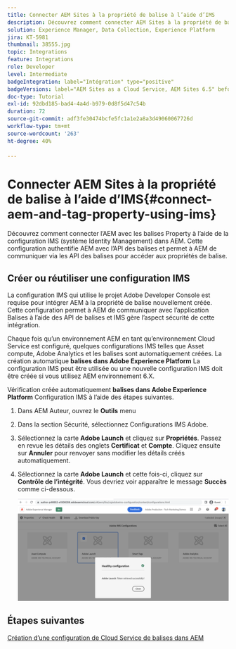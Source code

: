 ```yaml
---
title: Connecter AEM Sites à la propriété de balise à l’aide d’IMS
description: Découvrez comment connecter AEM Sites à la propriété de balise à l’aide de la configuration IMS dans AEM.
solution: Experience Manager, Data Collection, Experience Platform
jira: KT-5981
thumbnail: 38555.jpg
topic: Integrations
feature: Integrations
role: Developer
level: Intermediate
badgeIntegration: label="Intégration" type="positive"
badgeVersions: label="AEM Sites as a Cloud Service, AEM Sites 6.5" before-title="false"
doc-type: Tutorial
exl-id: 92dbd185-bad4-4a4d-b979-0d8f5d47c54b
duration: 72
source-git-commit: adf3fe30474bcfe5fc1a1e2a8a3d49060067726d
workflow-type: tm+mt
source-wordcount: '263'
ht-degree: 40%

---
```


# Connecter AEM Sites à la propriété de balise à l’aide d’IMS{#connect-aem-and-tag-property-using-ims}

Découvrez comment connecter l’AEM avec les balises Property à l’aide de la configuration IMS (système Identity Management) dans AEM. Cette configuration authentifie AEM avec l’API des balises et permet à AEM de communiquer via les API des balises pour accéder aux propriétés de balise.

## Créer ou réutiliser une configuration IMS

La configuration IMS qui utilise le projet Adobe Developer Console est requise pour intégrer AEM à la propriété de balise nouvellement créée. Cette configuration permet à AEM de communiquer avec l’application Balises à l’aide des API de balises et IMS gère l’aspect sécurité de cette intégration.

Chaque fois qu’un environnement AEM en tant qu’environnement Cloud Service est configuré, quelques configurations IMS telles que Asset compute, Adobe Analytics et les balises sont automatiquement créées. La création automatique **balises dans Adobe Experience Platform** La configuration IMS peut être utilisée ou une nouvelle configuration IMS doit être créée si vous utilisez AEM environnement 6.X.

Vérification créée automatiquement **balises dans Adobe Experience Platform** Configuration IMS à l’aide des étapes suivantes.

1. Dans AEM Auteur, ouvrez le **Outils** menu
1. Dans la section Sécurité, sélectionnez Configurations IMS Adobe.
1. Sélectionnez la carte **Adobe Launch** et cliquez sur **Propriétés**. Passez en revue les détails des onglets **Certificat** et **Compte**. Cliquez ensuite sur **Annuler** pour renvoyer sans modifier les détails créés automatiquement.
1. Sélectionnez la carte **Adobe Launch** et cette fois-ci, cliquez sur **Contrôle de l’intégrité**. Vous devriez voir apparaître le message **Succès** comme ci-dessous.

   ![Configuration IMS des balises saines](assets/adobe-launch-healthy-ims-config.png)

## Étapes suivantes

[Création d’une configuration de Cloud Service de balises dans AEM](create-aem-launch-cloud-service.md)
